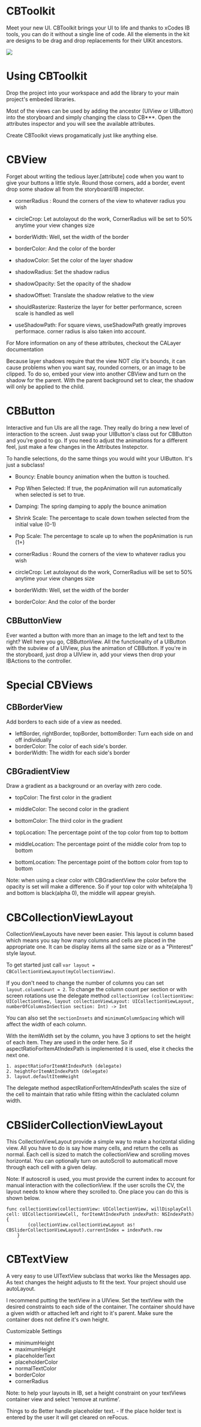 CBToolkit
=========


Meet your new UI. CBToolkit brings your UI to life and thanks to xCodes IB tools, you can do it without a single line of code. All the elements in the kit are designs to be drag and drop replacements for their UIKit ancestors.

<img src="/CBToolkitVideo.gif">

<h1>Using CBToolkit</h1>
Drop the project into your workspace and add the library to your main project's embeded libraries. 

Most of the views can be used by adding the ancestor (UIView or UIButton) into the storyboard and simply changing the class to CB***. Open the attributes inspector and you will see the available attributes. 

Create CBToolkit views progamatically just like anything else. 


<h1>CBView</h1>

Forget about writing the tedious layer.[attribute] code when you want to give your buttons a little style. Round those corners, add a border, event drop some shadow all from the storyboard/IB inspector.

* cornerRadius : Round the corners of the view to whatever radius you wish
* circleCrop: Let autolayout do the work, CornerRadius will be set to 50% anytime your view changes size

* borderWidth: Well, set the width of the border
* borderColor: And the color of the border

* shadowColor: Set the color of the layer shadow
* shadowRadius: Set the shadow radius
* shadowOpacity: Set the opacity of the shadow 
* shadowOffset: Translate the shadow relative to the view
* shouldRasterize: Rasterize the layer for better performance, screen scale is handled as well
* useShadowPath: For square views, useShadowPath greatly improves performace. corner radius is also taken into account.

For More information on any of these attributes, checkout the CALayer documentation

Because layer shadows require that the view NOT clip it's bounds, it can cause problems when you want say, rounded corners, or an image to be clipped. To do so, embed your view into another CBView and turn on the shadow for the parent. With the parent background set to clear, the shadow will only be applied to the child.


<h1>CBButton</h1>

Interactive and fun UIs are all the rage. They really do bring a new level of interaction to the screen. Just swap your UIButton's class out for CBButton and you're good to go. If you need to adjust the animations for a different feel, just make a few changes in the Attributes Instepctor.

To handle selections, do the same things you would wiht your UIButton. It's just a subclass!

* Bouncy: Enable bouncy animation when the button is touched.
* Pop When Selected: If true, the popAnimation will run automatically when selected is set to true.
* Damping: The spring damping to apply the bounce animation
* Shrink Scale: The percentage to scale down towhen selected from the initial value (0-1)
* Pop Scale: The percentage to scale up to when the popAnimation is run (1+)

* cornerRadius : Round the corners of the view to whatever radius you wish
* circleCrop: Let autolayout do the work, CornerRadius will be set to 50% anytime your view changes size
* borderWidth: Well, set the width of the border
* borderColor: And the color of the border

<h2>CBButtonView</h2>

Ever wanted a button with more than an image to the left and text to the right? Well here you go, CBButtonView. All the functionality of a UIButton with the subview of a UIView, plus the animation of CBButton. If you're in the storyboard, just drop a UIView in, add your views then drop your IBActions to the controller. 





<h1>Special CBViews</h1>
<h2>CBBorderView</h2>
Add borders to each side of a view as needed. 

* leftBorder, rightBorder, topBorder, bottomBorder: Turn each side on and off individually
* borderColor: The color of each side's border.
* borderWidth: The width for each side's border

<h2>CBGradientView</h2>
Draw a gradient as a background or an overlay with zero code.

* topColor: The first color in the gradient
* middleColor: The second color in the gradient
* bottomColor: The third color in the gradient

* topLocation: The percentage point of the top color from top to bottom
* middleLocation: The percentage point of the middle color from top to bottom
* bottomLocation: The percentage point of the bottom color from top to bottom

Note: when using a clear color with CBGradientView the color before the opacity is set will make a difference. So if your top color with white(alpha 1) and bottom is black(alpha 0), the middle will appear greyish.



<h1>CBCollectionViewLayout</h1>

CollectionViewLayouts have never been easier. This layout is column based which means you say how many columns and cells are placed in the appropriate one. It can be display items all the same size or as a "Pinterest" style layout.

To get started just call `var layout = CBCollectionViewLayout(myCollectionView)`. 

If you don't need to change the number of columns you can set `layout.columnCount = 2`. To change the column count per section or with screen rotations use the delegate method `collectionView (collectionView: UICollectionView, layout collectionViewLayout: UICollectionViewLayout, numberOfColumnsInSection section: Int) -> Int`

You can also set the `sectionInsets` and `minimumColumnSpacing` which will affect the width of each column.

With the itemWidth set by the column, you have 3 options to set the height of each item. They are used in the order here. So if aspectRatioForItemAtIndexPath is implemented it is used, else it checks the next one.
    
    1. aspectRatioForItemAtIndexPath (delegate)
    2. heightForItemAtIndexPath (delegate)
    3. layout.defaultItemHeight

The delegate method aspectRationForItemAtIndexPath scales the size of the cell to maintain that ratio while fitting within the caclulated column width.


<h1>CBSliderCollectionViewLayout</h1>

This CollectionViewLayout provide a simple way to make a horizontal sliding view. All you have to do is say how many cells, and return the cells as normal. Each cell is sized to match the collectionView and scrolling moves horizontal. You can optionally turn on autoScroll to automaticall move through each cell with a given delay. 

Note: If autoscroll is used, you must provide the current index to account for manual interaction with the collectionView. If the user scrolls the CV, the layout needs to know where they scrolled to. One place you can do this is shown below.

````
func collectionView(collectionView: UICollectionView, willDisplayCell cell: UICollectionViewCell, forItemAtIndexPath indexPath: NSIndexPath) {
        (collectionView.collectionViewLayout as! CBSliderCollectionViewLayout).currentIndex = indexPath.row
    }
````


<h1>CBTextView</h1>

A very easy to use UITextView subclass that works like the Messages app. As text changes the height adjusts to fit the text. Your project should use autoLayout.

I recommend putting the textView in a UIView. Set the textView with the desired constraints to each side of the container. The container should have a given width or attached left and right to it's parent. Make sure the container does not define it's own height. 

Customizable Settings
* minimumHeight </br>
* maximumHeight </br>
* placeholderText </br>
* placeholderColor </br>
* normalTextColor </br>
* borderColor </br>
* cornerRadius

Note: to help your layouts in IB, set a height constraint on your textViews container view and select 'remove at runtime'.

Things to do
Better handle placeholder text. - If the place holder text is entered by the user it will get cleared on reFocus. 



